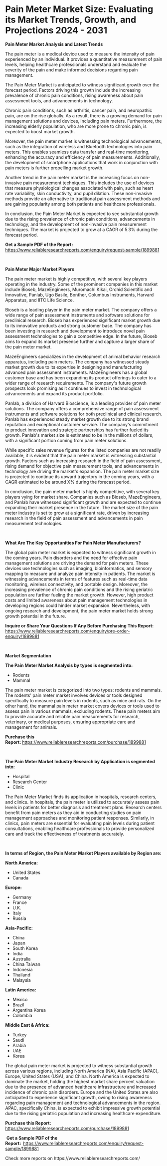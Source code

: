 <p><h1>Pain Meter Market Size: Evaluating its Market Trends, Growth, and Projections 2024 - 2031</h1></p><p><strong>Pain Meter Market Analysis and Latest Trends</strong></p>
<p><p>The pain meter is a medical device used to measure the intensity of pain experienced by an individual. It provides a quantitative measurement of pain levels, helping healthcare professionals understand and evaluate the severity of the pain and make informed decisions regarding pain management.</p><p>The Pain Meter Market is anticipated to witness significant growth over the forecast period. Factors driving this growth include the increasing prevalence of chronic pain conditions, rising awareness about pain assessment tools, and advancements in technology.</p><p>Chronic pain conditions, such as arthritis, cancer pain, and neuropathic pain, are on the rise globally. As a result, there is a growing demand for pain management solutions and devices, including pain meters. Furthermore, the increasing elderly population, who are more prone to chronic pain, is expected to boost market growth.</p><p>Moreover, the pain meter market is witnessing technological advancements, such as the integration of wireless and Bluetooth technologies into pain meters. This enables seamless data transfer and real-time monitoring, enhancing the accuracy and efficiency of pain measurements. Additionally, the development of smartphone applications that work in conjunction with pain meters is further propelling market growth.</p><p>Another trend in the pain meter market is the increasing focus on non-invasive pain measurement techniques. This includes the use of devices that measure physiological changes associated with pain, such as heart rate variability, skin conductivity, and pupil dilation. These non-invasive methods provide an alternative to traditional pain assessment methods and are gaining popularity among both patients and healthcare professionals.</p><p>In conclusion, the Pain Meter Market is expected to see substantial growth due to the rising prevalence of chronic pain conditions, advancements in technology, and the development of non-invasive pain measurement techniques. The market is projected to grow at a CAGR of 5.3% during the forecast period.</p></p>
<p><strong>Get a Sample PDF of the Report:&nbsp;</strong> <a href="https://www.reliableresearchreports.com/enquiry/request-sample/1899881">https://www.reliableresearchreports.com/enquiry/request-sample/1899881</a></p>
<p>&nbsp;</p>
<p><strong>Pain Meter Major Market Players</strong></p>
<p><p>The pain meter market is highly competitive, with several key players operating in the industry. Some of the prominent companies in this market include Bioseb, MazeEngineers, Muromachi Kikai, Orchid Scientific and Innovative, Panlab, Ugo Basile, Bonther, Columbus Instruments, Harvard Apparatus, and IITC Life Science.</p><p>Bioseb is a leading player in the pain meter market. The company offers a wide range of pain assessment instruments and software solutions for preclinical research. Bioseb has experienced significant market growth due to its innovative products and strong customer base. The company has been investing in research and development to introduce novel pain assessment technologies to gain a competitive edge. In the future, Bioseb aims to expand its market presence further and capture a larger share of the pain meter market.</p><p>MazeEngineers specializes in the development of animal behavior research apparatus, including pain meters. The company has witnessed steady market growth due to its expertise in designing and manufacturing advanced pain assessment instruments. MazeEngineers has a global customer base and has been expanding its product offerings to cater to a wider range of research requirements. The company's future growth prospects look promising as it continues to invest in technological advancements and expand its product portfolio.</p><p>Panlab, a division of Harvard Bioscience, is a leading provider of pain meter solutions. The company offers a comprehensive range of pain assessment instruments and software solutions for both preclinical and clinical research. Panlab has experienced steady market growth due to its strong brand reputation and exceptional customer service. The company's commitment to product innovation and strategic partnerships has further fueled its growth. Panlab's market size is estimated to be in the millions of dollars, with a significant portion coming from pain meter solutions.</p><p>While specific sales revenue figures for the listed companies are not readily available, it is evident that the pain meter market is witnessing substantial growth. Factors such as increasing research in the field of pain assessment, rising demand for objective pain measurement tools, and advancements in technology are driving the market's expansion. The pain meter market size is projected to continue its upward trajectory in the coming years, with a CAGR estimated to be around X% during the forecast period.</p><p>In conclusion, the pain meter market is highly competitive, with several key players vying for market share. Companies such as Bioseb, MazeEngineers, and Panlab have witnessed significant growth and are expected to continue expanding their market presence in the future. The market size of the pain meter industry is set to grow at a significant rate, driven by increasing research in the field of pain assessment and advancements in pain measurement technologies.</p></p>
<p>&nbsp;</p>
<p><strong>What Are The Key Opportunities For Pain Meter Manufacturers?</strong></p>
<p><p>The global pain meter market is expected to witness significant growth in the coming years. Pain disorders and the need for effective pain management solutions are driving the demand for pain meters. These devices use technologies such as imaging, bioinformatics, and sensory mapping to measure and analyze pain intensity in patients. The market is witnessing advancements in terms of features such as real-time data monitoring, wireless connectivity, and portable design. Moreover, the increasing prevalence of chronic pain conditions and the rising geriatric population are further fueling the market growth. However, high product costs and limited awareness about pain management technologies in developing regions could hinder market expansion. Nevertheless, with ongoing research and development, the pain meter market holds strong growth potential in the future.</p></p>
<p><strong>Inquire or Share Your Questions If Any Before Purchasing This Report:</strong> <a href="https://www.reliableresearchreports.com/enquiry/pre-order-enquiry/1899881">https://www.reliableresearchreports.com/enquiry/pre-order-enquiry/1899881</a></p>
<p>&nbsp;</p>
<p><strong>Market Segmentation</strong></p>
<p><strong>The Pain Meter Market Analysis by types is segmented into:</strong></p>
<p><ul><li>Rodents</li><li>Mammal</li></ul></p>
<p><p>The pain meter market is categorized into two types: rodents and mammals. The rodents' pain meter market involves devices or tools designed specifically to measure pain levels in rodents, such as mice and rats. On the other hand, the mammal pain meter market covers devices or tools used to assess pain in various mammals, excluding rodents. These pain meters aim to provide accurate and reliable pain measurements for research, veterinary, or medical purposes, ensuring appropriate care and management for animals.</p></p>
<p><strong>Purchase this Report:&nbsp;</strong><a href="https://www.reliableresearchreports.com/purchase/1899881">https://www.reliableresearchreports.com/purchase/1899881</a></p>
<p>&nbsp;</p>
<p><strong>The Pain Meter Market Industry Research by Application is segmented into:</strong></p>
<p><ul><li>Hospital</li><li>Research Center</li><li>Clinic</li></ul></p>
<p><p>The Pain Meter Market finds its application in hospitals, research centers, and clinics. In hospitals, the pain meter is utilized to accurately assess pain levels in patients for better diagnosis and treatment plans. Research centers benefit from pain meters as they aid in conducting studies on pain management approaches and monitoring patient responses. Similarly, in clinics, pain meters are essential for evaluating pain levels during patient consultations, enabling healthcare professionals to provide personalized care and track the effectiveness of treatments accurately.</p></p>
<p>&nbsp;</p>
<p><strong>In terms of Region, the Pain Meter Market Players available by Region are:</strong></p>
<p>
    <p> <strong> North America: </strong>
        <ul>
            <li>United States</li>
            <li>Canada</li>
        </ul>
        </p> 
    <p> <strong> Europe: </strong>
        <ul>
            <li>Germany</li>
            <li>France</li>
            <li>U.K.</li>
            <li>Italy</li>
            <li>Russia</li>
        </ul>
        </p> 
    <p> <strong> Asia-Pacific: </strong>
        <ul>
            <li>China</li>
            <li>Japan</li>
            <li>South Korea</li>
            <li>India</li>
            <li>Australia</li>
            <li>China Taiwan</li>
            <li>Indonesia</li>
            <li>Thailand</li>
            <li>Malaysia</li>
        </ul>
        </p> 
    <p> <strong> Latin America: </strong>
        <ul>
            <li>Mexico</li>
            <li>Brazil</li>
            <li>Argentina Korea</li>
            <li>Colombia</li>
        </ul>
        </p> 
    <p> <strong> Middle East & Africa: </strong>
        <ul>
            <li>Turkey</li>
            <li>Saudi</li>
            <li>Arabia</li>
            <li>UAE</li>
            <li>Korea</li>
        </ul>
    </p>
    </p>
<p><p>The global pain meter market is projected to witness substantial growth across various regions, including North America (NA), Asia Pacific (APAC), Europe, United States (USA), and China. North America is expected to dominate the market, holding the highest market share percent valuation due to the presence of advanced healthcare infrastructure and increased incidence of chronic pain disorders. Europe and the United States are also anticipated to experience significant growth, owing to rising awareness regarding pain management and technological advancements in the region. APAC, specifically China, is expected to exhibit impressive growth potential due to the rising geriatric population and increasing healthcare expenditure.</p></p>
<p><strong>Purchase this Report: </strong><a href="https://www.reliableresearchreports.com/purchase/1899881">https://www.reliableresearchreports.com/purchase/1899881</a></p>
<p>&nbsp;<strong>Get a Sample PDF of the Report:&nbsp;&nbsp;</strong><a href="https://www.reliableresearchreports.com/enquiry/request-sample/1899881">https://www.reliableresearchreports.com/enquiry/request-sample/1899881</a></p>
<p><strong></strong></p>
<p>Check more reports on https://www.reliableresearchreports.com/</p>